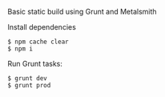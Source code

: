 Basic static build using Grunt and Metalsmith

Install dependencies

	$ npm cache clear
	$ npm i


Run Grunt tasks:

	$ grunt dev
	$ grunt prod